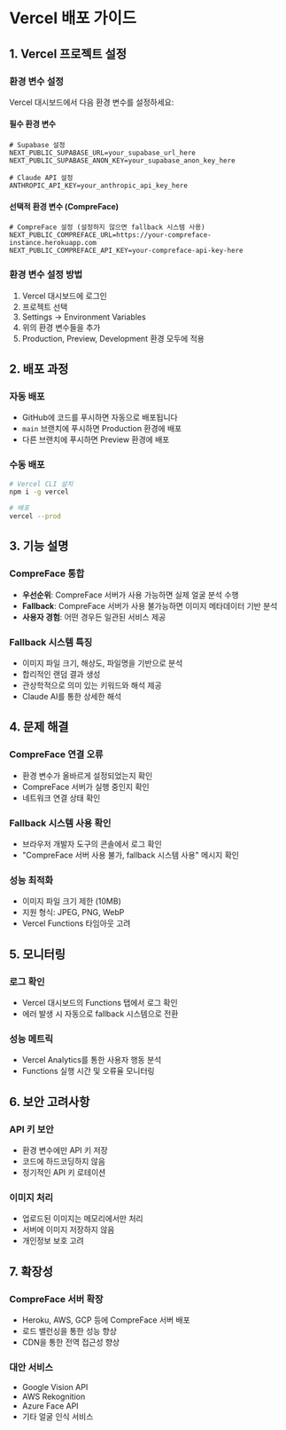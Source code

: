 # Vercel 배포 가이드

## 1. Vercel 프로젝트 설정

### 환경 변수 설정

Vercel 대시보드에서 다음 환경 변수를 설정하세요:

#### 필수 환경 변수
```env
# Supabase 설정
NEXT_PUBLIC_SUPABASE_URL=your_supabase_url_here
NEXT_PUBLIC_SUPABASE_ANON_KEY=your_supabase_anon_key_here

# Claude API 설정
ANTHROPIC_API_KEY=your_anthropic_api_key_here
```

#### 선택적 환경 변수 (CompreFace)
```env
# CompreFace 설정 (설정하지 않으면 fallback 시스템 사용)
NEXT_PUBLIC_COMPREFACE_URL=https://your-compreface-instance.herokuapp.com
NEXT_PUBLIC_COMPREFACE_API_KEY=your-compreface-api-key-here
```

### 환경 변수 설정 방법

1. Vercel 대시보드에 로그인
2. 프로젝트 선택
3. Settings → Environment Variables
4. 위의 환경 변수들을 추가
5. Production, Preview, Development 환경 모두에 적용

## 2. 배포 과정

### 자동 배포
- GitHub에 코드를 푸시하면 자동으로 배포됩니다
- `main` 브랜치에 푸시하면 Production 환경에 배포
- 다른 브랜치에 푸시하면 Preview 환경에 배포

### 수동 배포
```bash
# Vercel CLI 설치
npm i -g vercel

# 배포
vercel --prod
```

## 3. 기능 설명

### CompreFace 통합
- **우선순위**: CompreFace 서버가 사용 가능하면 실제 얼굴 분석 수행
- **Fallback**: CompreFace 서버가 사용 불가능하면 이미지 메타데이터 기반 분석
- **사용자 경험**: 어떤 경우든 일관된 서비스 제공

### Fallback 시스템 특징
- 이미지 파일 크기, 해상도, 파일명을 기반으로 분석
- 합리적인 랜덤 결과 생성
- 관상학적으로 의미 있는 키워드와 해석 제공
- Claude AI를 통한 상세한 해석

## 4. 문제 해결

### CompreFace 연결 오류
- 환경 변수가 올바르게 설정되었는지 확인
- CompreFace 서버가 실행 중인지 확인
- 네트워크 연결 상태 확인

### Fallback 시스템 사용 확인
- 브라우저 개발자 도구의 콘솔에서 로그 확인
- "CompreFace 서버 사용 불가, fallback 시스템 사용" 메시지 확인

### 성능 최적화
- 이미지 파일 크기 제한 (10MB)
- 지원 형식: JPEG, PNG, WebP
- Vercel Functions 타임아웃 고려

## 5. 모니터링

### 로그 확인
- Vercel 대시보드의 Functions 탭에서 로그 확인
- 에러 발생 시 자동으로 fallback 시스템으로 전환

### 성능 메트릭
- Vercel Analytics를 통한 사용자 행동 분석
- Functions 실행 시간 및 오류율 모니터링

## 6. 보안 고려사항

### API 키 보안
- 환경 변수에만 API 키 저장
- 코드에 하드코딩하지 않음
- 정기적인 API 키 로테이션

### 이미지 처리
- 업로드된 이미지는 메모리에서만 처리
- 서버에 이미지 저장하지 않음
- 개인정보 보호 고려

## 7. 확장성

### CompreFace 서버 확장
- Heroku, AWS, GCP 등에 CompreFace 서버 배포
- 로드 밸런싱을 통한 성능 향상
- CDN을 통한 전역 접근성 향상

### 대안 서비스
- Google Vision API
- AWS Rekognition
- Azure Face API
- 기타 얼굴 인식 서비스
